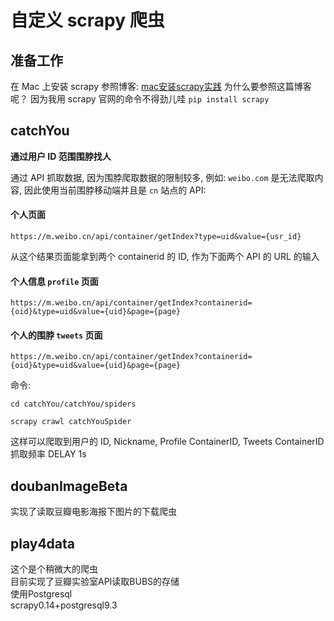 自定义 scrapy 爬虫
======

## 准备工作

在 Mac 上安装 scrapy 参照博客: [mac安装scrapy实践](https://homuralovelive.com/sddtc/tech/2015/11/03/mac-install-scrapy.html)
为什么要参照这篇博客呢？ 因为我用 scrapy 官网的命令不得劲儿哇 `pip install scrapy`

## catchYou

**通过用户 ID 范围围脖找人**  

通过 API 抓取数据, 因为围脖爬取数据的限制较多, 例如: `weibo.com` 是无法爬取内容, 因此使用当前围脖移动端并且是 `cn` 站点的 API:  

#### 个人页面

```
https://m.weibo.cn/api/container/getIndex?type=uid&value={usr_id}
```

从这个结果页面能拿到两个 containerid 的 ID, 作为下面两个 API 的 URL 的输入  

#### 个人信息 `profile` 页面

```
https://m.weibo.cn/api/container/getIndex?containerid={oid}&type=uid&value={uid}&page={page}
```

#### 个人的围脖 `tweets` 页面

```
https://m.weibo.cn/api/container/getIndex?containerid={oid}&type=uid&value={uid}&page={page}
```

命令:  

```
cd catchYou/catchYou/spiders

scrapy crawl catchYouSpider
```

这样可以爬取到用户的 ID, Nickname, Profile ContainerID, Tweets ContainerID  
抓取频率 DELAY 1s

## doubanImageBeta

实现了读取豆瓣电影海报下图片的下载爬虫  

## play4data

这个是个稍微大的爬虫  
目前实现了豆瓣实验室API读取BUBS的存储  
使用Postgresql  
scrapy0.14+postgresql9.3  

